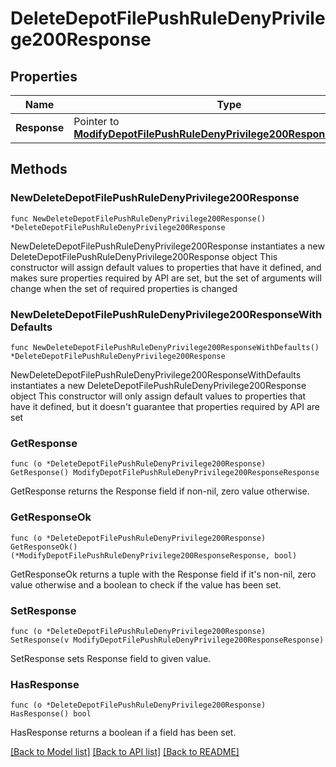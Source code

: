 # DeleteDepotFilePushRuleDenyPrivilege200Response

## Properties

Name | Type | Description | Notes
------------ | ------------- | ------------- | -------------
**Response** | Pointer to [**ModifyDepotFilePushRuleDenyPrivilege200ResponseResponse**](ModifyDepotFilePushRuleDenyPrivilege200ResponseResponse.md) |  | [optional] 

## Methods

### NewDeleteDepotFilePushRuleDenyPrivilege200Response

`func NewDeleteDepotFilePushRuleDenyPrivilege200Response() *DeleteDepotFilePushRuleDenyPrivilege200Response`

NewDeleteDepotFilePushRuleDenyPrivilege200Response instantiates a new DeleteDepotFilePushRuleDenyPrivilege200Response object
This constructor will assign default values to properties that have it defined,
and makes sure properties required by API are set, but the set of arguments
will change when the set of required properties is changed

### NewDeleteDepotFilePushRuleDenyPrivilege200ResponseWithDefaults

`func NewDeleteDepotFilePushRuleDenyPrivilege200ResponseWithDefaults() *DeleteDepotFilePushRuleDenyPrivilege200Response`

NewDeleteDepotFilePushRuleDenyPrivilege200ResponseWithDefaults instantiates a new DeleteDepotFilePushRuleDenyPrivilege200Response object
This constructor will only assign default values to properties that have it defined,
but it doesn't guarantee that properties required by API are set

### GetResponse

`func (o *DeleteDepotFilePushRuleDenyPrivilege200Response) GetResponse() ModifyDepotFilePushRuleDenyPrivilege200ResponseResponse`

GetResponse returns the Response field if non-nil, zero value otherwise.

### GetResponseOk

`func (o *DeleteDepotFilePushRuleDenyPrivilege200Response) GetResponseOk() (*ModifyDepotFilePushRuleDenyPrivilege200ResponseResponse, bool)`

GetResponseOk returns a tuple with the Response field if it's non-nil, zero value otherwise
and a boolean to check if the value has been set.

### SetResponse

`func (o *DeleteDepotFilePushRuleDenyPrivilege200Response) SetResponse(v ModifyDepotFilePushRuleDenyPrivilege200ResponseResponse)`

SetResponse sets Response field to given value.

### HasResponse

`func (o *DeleteDepotFilePushRuleDenyPrivilege200Response) HasResponse() bool`

HasResponse returns a boolean if a field has been set.


[[Back to Model list]](../README.md#documentation-for-models) [[Back to API list]](../README.md#documentation-for-api-endpoints) [[Back to README]](../README.md)


